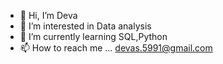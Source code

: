 - 👋 Hi, I’m Deva
- 👀 I’m interested in Data analysis
- 🌱 I’m currently learning SQL,Python
- 📫 How to reach me ... devas.5991@gmail.com

<!---
lazycoder95/lazycoder95 is a ✨ special ✨ repository because its `README.md` (this file) appears on your GitHub profile.
You can click the Preview link to take a look at your changes.
--->
